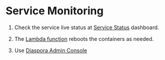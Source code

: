 # Service Monitoring

1. Check the service live status at [Service Status](https://haochenpan.github.io/diaspora-uptime-monitor/) dashboard.

2. The [Lambda function](https://github.com/haochenpan/diaspora-service/blob/main/lambda/lambda_function.py) reboots the containers as needed.

3. Use [Diaspora Admin Console](kafka-console/intro.md)
